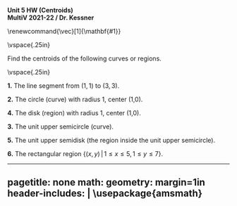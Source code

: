 __Unit 5 HW (Centroids)__   
__MultiV 2021-22 / Dr. Kessner__    

\renewcommand{\vec}[1]{\mathbf{#1}}

\vspace{.25in}

Find the centroids of the following curves or regions.

\vspace{.25in}

__1.__ The line segment from $(1,1)$ to $(3,3)$.

__2.__ The circle (curve) with radius 1, center (1,0).

__4.__ The disk (region) with radius 1, center (1,0).

__3.__ The unit upper semicircle (curve).

__5.__ The unit upper semidisk (the region inside the unit upper semicircle).

__6.__ The rectangular region $\{ (x,y) \, | \, 1\leq x \leq 5, 1\leq y\leq 7\}$.


---
pagetitle: none
math: <script src="https://cdnjs.cloudflare.com/ajax/libs/mathjax/2.7.1/MathJax.js?config=TeX-AMS_CHTML-full" type="text/javascript"></script>
geometry: margin=1in
header-includes: |
    \usepackage{amsmath}
---


